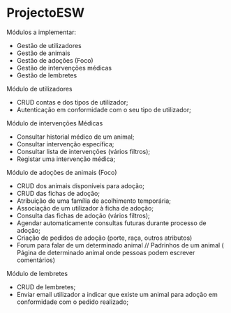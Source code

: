 # ProjectoESW

Módulos a implementar:
- Gestão de utilizadores
- Gestão de animais
- Gestão de adoções (Foco)
- Gestão de intervenções médicas
- Gestão de lembretes

Módulo de utilizadores
- CRUD contas e dos tipos de utilizador;
- Autenticação em conformidade com o seu tipo de utilizador;

Módulo de intervenções Médicas
- Consultar historial médico de um animal;
- Consultar intervenção específica;
- Consultar lista de intervenções (vários filtros);
- Registar uma intervenção médica;

Módulo de adoções de animais (Foco)
- CRUD dos animais disponíveis para adoção;
- CRUD das fichas de adoção;
- Atribuição de uma família de acolhimento temporária;
- Associação de um utilizador à ficha de adoção;
- Consulta das fichas de adoção (vários filtros);
- Agendar automaticamente consultas futuras durante processo de adoção;
- Criação de pedidos de adoção (porte, raça, outros atributos)
- Forum para falar de um determinado animal // Padrinhos de um animal
 ( Página de determinado animal onde pessoas podem escrever comentários)

Módulo de lembretes
- CRUD de lembretes;
- Enviar email utilizador a indicar que existe um animal para adoção em conformidade com o pedido realizado;


